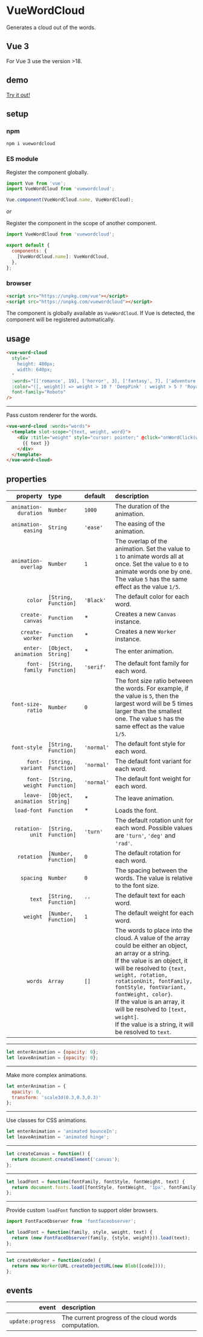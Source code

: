 # VueWordCloud

Generates a cloud out of the words.

## Vue 3

For Vue 3 use the version >18.

## demo

[Try it out!](https://seregpie.github.io/VueWordCloud/)

## setup

### npm

```shell
npm i vuewordcloud
```

### ES module

Register the component globally.

```javascript
import Vue from 'vue';
import VueWordCloud from 'vuewordcloud';

Vue.component(VueWordCloud.name, VueWordCloud);
```

*or*

Register the component in the scope of another component.

```javascript
import VueWordCloud from 'vuewordcloud';

export default {
  components: {
    [VueWordCloud.name]: VueWordCloud,
  },
};
```

### browser

```html
<script src="https://unpkg.com/vue"></script>
<script src="https://unpkg.com/vuewordcloud"></script>
```

The component is globally available as `VueWordCloud`. If Vue is detected, the component will be registered automatically.

## usage

```html
<vue-word-cloud
  style="
    height: 480px;
    width: 640px;
  "
  :words="[['romance', 19], ['horror', 3], ['fantasy', 7], ['adventure', 3]]"
  :color="([, weight]) => weight > 10 ? 'DeepPink' : weight > 5 ? 'RoyalBlue' : 'Indigo'"
  font-family="Roboto"
/>
```

---

Pass custom renderer for the words.

```html
<vue-word-cloud :words="words">
  <template slot-scope="{text, weight, word}">
    <div :title="weight" style="cursor: pointer;" @click="onWordClick(word)">
      {{ text }}
    </div>
  </template>
</vue-word-cloud>
```

## properties

| property | type | default | description |
| ---: | :--- | :--- | :--- |
| `animation-duration` | `Number` | `1000` | The duration of the animation. |
| `animation-easing` | `String` | `'ease'` | The easing of the animation. |
| `animation-overlap` | `Number` | `1` | The overlap of the animation. Set the value to `1` to animate words all at once. Set the value to `0` to animate words one by one. The value `5` has the same effect as the value `1/5`. |
| `color` | `[String, Function]` | `'Black'` | The default color for each word. |
| `create-canvas` | `Function` | * | Creates a new `Canvas` instance. |
| `create-worker` | `Function` | * | Creates a new `Worker` instance. |
| `enter-animation` | `[Object, String]` | * | The enter animation. |
| `font-family` | `[String, Function]` | `'serif'` | The default font family for each word. |
| `font-size-ratio` | `Number` | `0` | The font size ratio between the words. For example, if the value is `5`, then the largest word will be 5 times larger than the smallest one. The value `5` has the same effect as the value `1/5`. |
| `font-style` | `[String, Function]` | `'normal'` | The default font style for each word. |
| `font-variant` | `[String, Function]` | `'normal'` | The default font variant for each word. |
| `font-weight` | `[String, Function]` | `'normal'` | The default font weight for each word. |
| `leave-animation` | `[Object, String]` | * | The leave animation. |
| `load-font` | `Function` | * | Loads the font. |
| `rotation-unit` | `[String, Function]` | `'turn'` | The default rotation unit for each word. Possible values are `'turn'`, `'deg'` and `'rad'`. |
| `rotation` | `[Number, Function]` | `0` | The default rotation for each word. |
| `spacing` | `Number` | `0` | The spacing between the words. The value is relative to the font size. |
| `text` | `[String, Function]` | `''` | The default text for each word. |
| `weight` | `[Number, Function]` | `1` | The default weight for each word. |
| `words` | `Array` | `[]` | The words to place into the cloud. A value of the array could be either an object, an array or a string.<br/>If the value is an object, it will be resolved to `{text, weight, rotation, rotationUnit, fontFamily, fontStyle, fontVariant, fontWeight, color}`.<br/>If the value is an array, it will be resolved to `[text, weight]`.<br/>If the value is a string, it will be resolved to `text`. |

---

```javascript
let enterAnimation = {opacity: 0};
let leaveAnimation = {opacity: 0};
```

---

Make more complex animations.

```javascript
let enterAnimation = {
  opacity: 0,
  transform: 'scale3d(0.3,0.3,0.3)'
};
```

---

Use classes for CSS animations.

```javascript
let enterAnimation = 'animated bounceIn';
let leaveAnimation = 'animated hinge';
```

---

```javascript
let createCanvas = function() {
  return document.createElement('canvas');
};
```

---

```javascript
let loadFont = function(fontFamily, fontStyle, fontWeight, text) {
  return document.fonts.load([fontStyle, fontWeight, '1px', fontFamily].join(' '), text);
};
```

---

Provide custom `loadFont` function to support older browsers.

```javascript
import FontFaceObserver from 'fontfaceobserver';

let loadFont = function(family, style, weight, text) {
  return (new FontFaceObserver(family, {style, weight})).load(text);
};
```

---

```javascript
let createWorker = function(code) {
  return new Worker(URL.createObjectURL(new Blob([code])));
};
```

## events

| event | description |
| ---: | :--- |
| `update:progress` | The current progress of the cloud words computation. |
